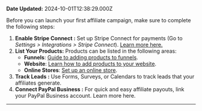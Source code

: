 **Date Updated:** 2024-10-01T12:38:29.000Z

Before you can launch your first affiliate campaign, make sure to complete the following steps:

1. **Enable Stripe Connect :** Set up Stripe Connect for payments (Go to _Settings > Integrations > Stripe Connect_). [Learn more here.](https://help.gohighlevel.com/support/solutions/articles/48000981400-stripe-integration)
2. **List Your Products:** Products can be listed in the following areas:  
   * **Funnels**: [Guide to adding products to funnels](https://help.gohighlevel.com/support/solutions/articles/48001204219).  
   * **Website**: [Learn how to add products to your website](https://help.gohighlevel.com/support/solutions/articles/48001204219).  
   * **Online Stores**: [Set up an online store](https://help.gohighlevel.com/support/solutions/articles/155000001157-how-to-set-up-an-e-commerce-online-store-websites-).
3. **Track Leads :** Use Forms, Surveys, or Calendars to track leads that your affiliates generate.
4. **Connect PayPal Business :** For quick and easy affiliate payouts, link your PayPal Business account. Learn more here.

---
